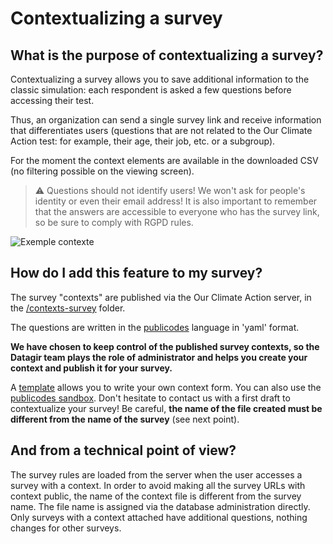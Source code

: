 # Contextualizing a survey

## What is the purpose of contextualizing a survey?

Contextualizing a survey allows you to save additional information to
the classic simulation: each respondent is asked a few questions before
accessing their test.

Thus, an organization can send a single survey link and receive
information that differentiates users (questions that are not related to
the Our Climate Action test: for example, their age, their job, etc. or
a subgroup).

For the moment the context elements are available in the downloaded CSV
(no filtering possible on the viewing screen).

> ⚠️ Questions should not identify users! We won't ask for people's
> identity or even their email address! It is also important to remember
> that the answers are accessible to everyone who has the survey link,
> so be sure to comply with RGPD rules.

![Exemple contexte](/images/exemple-contexte.png)

## How do I add this feature to my survey?

The survey "contexts" are published via the Our Climate Action server,
in the
[/contexts-survey](https://github.com/datagir/nosgestesclimat-server/tree/master/contextes-sondage)
folder.

The questions are written in the [publicodes](https://publi.codes/)
language in 'yaml' format.

**We have chosen to keep control of the published survey contexts, so
the Datagir team plays the role of administrator and helps you create
your context and publish it for your survey.**

A
[template](https://github.com/datagir/nosgestesclimat-server/tree/master/contextes-sondage/template%20de%20contexte.yaml)
allows you to write your own context form. You can also use the
[publicodes sandbox](https://vu.fr/szYP). Don't hesitate to contact us
with a first draft to contextualize your survey! Be careful, **the name
of the file created must be different from the name of the survey** (see
next point).

## And from a technical point of view?

The survey rules are loaded from the server when the user accesses a
survey with a context. In order to avoid making all the survey URLs with
context public, the name of the context file is different from the
survey name. The file name is assigned via the database administration
directly. Only surveys with a context attached have additional
questions, nothing changes for other surveys.
